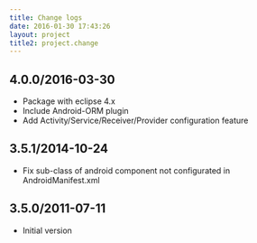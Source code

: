 ```yaml
---
title: Change logs
date: 2016-01-30 17:43:26
layout: project
title2: project.change
---
```


## 4.0.0/2016-03-30

- Package with eclipse 4.x
- Include Android-ORM plugin
- Add Activity/Service/Receiver/Provider configuration feature

## 3.5.1/2014-10-24
- Fix sub-class of android component not configurated in AndroidManifest.xml

## 3.5.0/2011-07-11
- Initial version


